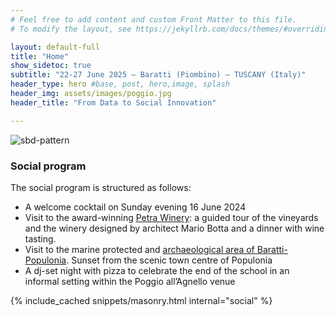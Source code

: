 ```yaml
---
# Feel free to add content and custom Front Matter to this file.
# To modify the layout, see https://jekyllrb.com/docs/themes/#overriding-theme-defaults

layout: default-full
title: "Home"
show_sidetoc: true
subtitle: "22-27 June 2025 – Baratti (Piombino) – TUSCANY (Italy)"
header_type: hero #base, post, hero,image, splash
header_img: assets/images/poggio.jpg
header_title: "From Data to Social Innovation"

---
```


<div class="full-width-wrapper">
    <img src="{{ site.baseurl }}/assets/images/header.svg" alt="sbd-pattern" class="full-width-image">
</div>

<div class="venue">
    <div class="container">
        <div class="row pt-2 ">
            <div class="col-md-8 offset-md-2 col-sm-12">
                <h3>Social program </h3>
                <p class="lead" style="text-align:justify">The social program is structured as follows:</p>
                    <ul>
                        <li>A welcome cocktail on Sunday evening 16 June 2024</li>
<li>Visit to the award-winning <a href="https://www.petrawine.it/en/home-english/" target="_blank"> Petra Winery</a>: a guided tour of the vineyards and the winery designed by architect Mario Botta and a dinner with wine tasting.</li>
<li>Visit to the marine protected and <a href="https://www.parchivaldicornia.it/en/archaeological-parks/archaeological-park-of-baratti-and-populonia/" target="_blank"> archaeological area of Baratti-Populonia</a>. Sunset from the scenic town centre of Populonia</li>
<li>A dj-set night with pizza to celebrate the end of the school in an informal setting within the Poggio all’Agnello venue</li>
                    </ul>
            </div>
        </div>
    </div>
</div>

<div class="container">
{% include_cached snippets/masonry.html internal="social" %}
</div>
